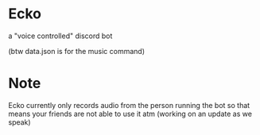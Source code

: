 # Ecko

a "voice controlled" discord bot

(btw data.json is for the music command)

# Note

Ecko currently only records audio from the person running the bot so that means your friends are not able to use it atm (working on an update as we speak)
